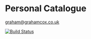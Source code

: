Personal Catalogue
==================
graham@grahamcox.co.uk

[![Build Status](https://travis-ci.org/sazzer/catalogue.png?branch=master)](https://travis-ci.org/sazzer/catalogue)

